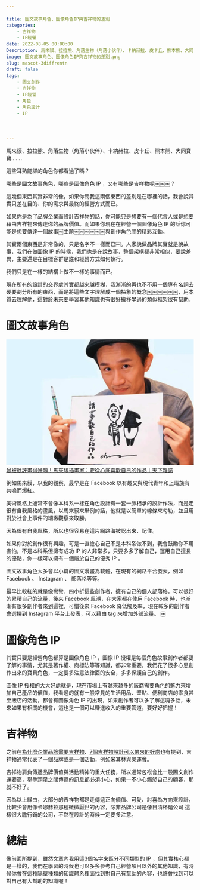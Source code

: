 ```yaml
---

title: 圖文故事角色、圖像角色IP與吉祥物的差別
categories:
    - 吉祥物
    - IP經營
date: 2022-08-05 00:00:00
Description: 馬來貘、拉拉熊、角落生物（角落小伙伴）、卡納赫拉、皮卡丘、熊本熊、大同寶寶…….這些耳熟能詳的角色你都看過了嗎？哪些是圖文故事角色，哪些是圖像角色 IP ，又有哪些是吉祥物呢￼￼￼？
image: 圖文故事角色、圖像角色IP與吉祥物的差別.png
slug: mascot-3diffrentn
draft: false
tags:
    - 圖文創作
    - 吉祥物
    - IP經營
    - 角色
    - 角色設計
    - IP



---
```


馬來貘、拉拉熊、角落生物（角落小伙伴）、卡納赫拉、皮卡丘、熊本熊、大同寶寶…….

這些耳熟能詳的角色你都看過了嗎？

哪些是圖文故事角色，哪些是圖像角色 IP ，又有哪些是吉祥物呢￼￼￼？

這幾個東西其實非常的像，如果你問我這兩個東西的差別是在哪裡的話，我會說其實只差在目的、你的需求與最終的經營方式而已。

如果你是為了品牌企業而設計吉祥物的話，你可能只是想要有一個代言人或是想要藉由吉祥物來傳達你的品牌價值。而如果你現在在經營一個圖像角色 IP 的話你可能是想要傳達一個故事￼主題￼￼￼￼￼￼與創作角色間的精彩互動。

其實兩個東西是非常像的，只是名字不一樣而已￼。人家說做品牌其實就是說故事，我們在做圖像 IP 的時候，我們也是在說故事，整個架構都非常相似，要說差異，主要還是在目標客群是誰和經營方式如何執行。

我們只是在一樣的結構上做不一樣的事情而已。

現在所有的設計的交界處其實都越來越模糊，我漸漸的再也不不用一個專有名詞去硬要劃分所有的東西，而是將這些文字理解成一個抽象的概念￼￼￼￼￼￼，用本質去理解他，這對於未來要學習其他知識也有很好搬移學過的類似框架很有幫助。

# 圖文故事角色
![image](cw-image-resizer.cwg.png)
[曾被批評畫得好醜！馬來貘插畫家：要從心底喜歡自己的作品｜天下雜誌](https://www.cw.com.tw/article/5118319?template=fashion)

例如馬來貘，以我的觀察，最早是在 Facebook 以有趣又與現代青年和上班族有共鳴而爆紅。

美術風格上通常不會像本科系一樣在角色設計有一套一脈相承的設計作法，而是走很有自我風格的畫風，以馬來貘來舉例的話，他就是以簡單的線條來勾勒，並且用對於社會上事件的細緻觀察來取勝。

因為很有自我風格，所以也很容易在這片網路海被認出來、記住。

如果你對於創作很有興趣，可是一直擔心自己不是本科系做不到，我會鼓勵你不用害怕，不是本科系但擁有成功 IP 的人非常多，只要多多了解自己，運用自己擅長的優點，你一樣可以擁有一個屬於自己的優秀 IP 。

圖文故事角色大多會以小篇的圖文漫畫為載體，在現有的網路平台發表，例如 Facebook 、 Instagram 、 部落格等等。

最早比較紅的就是像彎彎、四小折這些創作者，擁有自己的個人部落格，可以很好的累積自己的流量，後來 Facebook 風潮，在大家都在使用 Facebook 時，也漸漸有很多創作者來到這裡，可惜後來 Facebook 降低觸及率，現在較多的創作者會選擇到 Instagram 平台上發表，可以藉由 tag 來增加外部流量。
￼
# 圖像角色 IP
其實只要是經營角色都算是圖像角色 IP ，圖像 IP 授權是每個角色故事創作者都要了解的事情，尤其是著作權、商標法等等知識，都非常重要，我們花了很多心思創作出來的寶貝角色，一定要多注意法律面的安全，多多保護自己的創作。

圖像 IP 授權的大大好處就是，現在市場上有越來越多的廠商需要角色的魅力來增加自己產品的價值，我看過的就有一般常見的生活用品、壁貼、便利商店的零食甚至飯店的活動，都會有圖像角色 IP 的出現，如果創作者可以多了解這塊多話，未來如果有相關的機會，這也是一個可以賺進收入的重要管道，要好好把握！

# 吉祥物
之前在[為什麼企業品牌需要吉祥物](https://peckystudios.com/p/whybrandingneedcharacter/)、[7個吉祥物設計可以帶來的好處](https://peckystudios.com/p/7mascotdesigngoodpoint/)也有提到，吉祥物通常代表了一個品牌或是一個活動，例如米其林與奧運會。

吉祥物肩負傳遞品牌價值與活動精神的重大任務，所以通常包袱會比一般圖文創作還要高，舉手頭足之間傳遞的訊息都必須小心，如果一不小心觸怒自己的顧客，那就不好了。

因為以上緣由，大部分的吉祥物都是走傳遞正向價值、可愛、討喜為方向來設計，比較少會用像卡娜赫拉那種微微厭世的內容，除非品牌公司是像日清杯麵公司 這樣很大膽行銷的公司，不然在設計的時候一定要多注意。

# 總結
像前面所提到，雖然文章內我用這3個名字來區分不同類型的 IP ，但其實核心都是一樣的，我們在學習的時候也可以多多參考自己經營項目以外的其他知識，有時候你會在這種隔壁種類的知識體系裡面找到對自己有幫助的內容，也許會找到可以對自己有大幫助的知識喔！